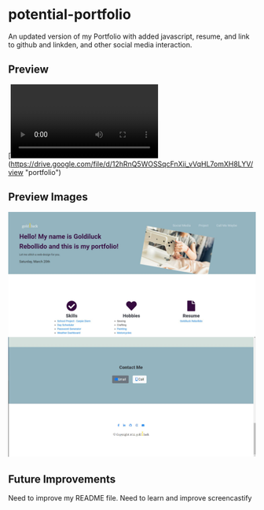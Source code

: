 # potential-portfolio

An updated version of my Portfolio with added javascript, resume, and link to github and linkden, and other social media interaction.

## Preview

[![Portfolio](Assets/images/Goldiluck_R_Portfolio.mp4)
(https://drive.google.com/file/d/12hRnQ5WOSSqcFnXii_vVqHL7omXH8LYV/view "portfolio")

## Preview Images

![Portfolio Header](Assets/images/porfolio_header.JPG)
![Portfolio Footer](Assets/images/porfolio_footer.JPG)

## Future Improvements

Need to improve my README file.
Need to learn and improve screencastify
